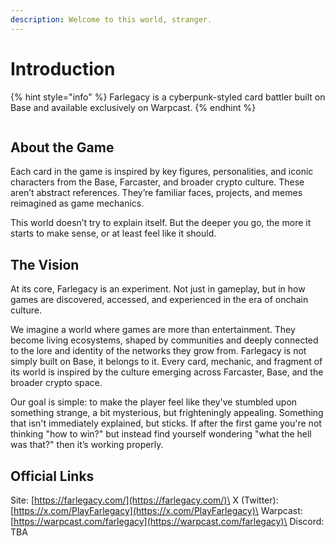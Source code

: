 ```yaml
---
description: Welcome to this world, stranger.
---
```


# Introduction

{% hint style="info" %}
Farlegacy is a cyberpunk-styled card battler built on Base and available exclusively on Warpcast.
{% endhint %}

<figure><img src=".gitbook/assets/image_2025-04-17_17-46-23.png" alt=""><figcaption></figcaption></figure>

## About the Game

Each card in the game is inspired by key figures, personalities, and iconic characters from the Base, Farcaster, and broader crypto culture. These aren’t abstract references. They’re familiar faces, projects, and memes reimagined as game mechanics.

This world doesn’t try to explain itself. But the deeper you go, the more it starts to make sense, or at least feel like it should.

## The Vision

At its core, Farlegacy is an experiment. Not just in gameplay, but in how games are discovered, accessed, and experienced in the era of onchain culture.

We imagine a world where games are more than entertainment. They become living ecosystems, shaped by communities and deeply connected to the lore and identity of the networks they grow from. Farlegacy is not simply built on Base, it belongs to it. Every card, mechanic, and fragment of its world is inspired by the culture emerging across Farcaster, Base, and the broader crypto space.

Our goal is simple: to make the player feel like they've stumbled upon something strange, a bit mysterious, but frighteningly appealing. Something that isn't immediately explained, but sticks. If after the first game you're not thinking "how to win?" but instead find yourself wondering "what the hell was that?" then it’s working properly.

## Official Links

Site: [https://farlegacy.com/](https://farlegacy.com/)\
X (Twitter): [https://x.com/PlayFarlegacy](https://x.com/PlayFarlegacy)\
Warpcast: [https://warpcast.com/farlegacy](https://warpcast.com/farlegacy)\
Discord:  TBA
